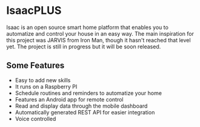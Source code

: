 # IsaacPLUS
Isaac is an open source smart home platform that enables you to automatize and control your house in an easy way. The main inspiration for this project was JARVIS from Iron Man, though it hasn't reached that level yet. The project is still in progress but it will be soon released.

## Some Features ##
* Easy to add new skills
* It runs on a Raspberry PI
* Schedule routines and reminders to automatize your home
* Features an Android app for remote control
* Read and display data through the mobile dashboard
* Automatically generated REST API for easier integration
* Voice controlled

